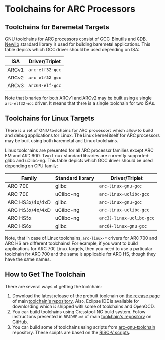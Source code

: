 # Toolchains for ARC Processors

## Toolchains for Baremetal Targets

GNU toolchains for ARC processors consist of GCC, Binutils and GDB. [Newlib](https://sourceware.org/newlib/) standard library is used for building baremetal applications. This table depicts which GCC driver should be used depending on ISA:

| ISA    | Driver/Triplet |
|--------|----------------|
| ARCv1  | `arc-elf32-gcc`|
| ARCv2  | `arc-elf32-gcc`|
| ARCv3  | `arc64-elf-gcc`|

Note that binaries for both ARCv1 and ARCv2 may be built using a single `arc-elf32-gcc` driver. It means
that there is a single toolchain for two ISAs.

## Toolchains for Linux Targets

There is a set of GNU toolchains for ARC processors which allow to build and debug
applications for Linux. The Linux kernel itself for ARC processors may be built using
both baremetal and Linux toolchains.

Linux toolchains are presented for all ARC processor families except ARC EM and ARC 600.
Two Linux standard libraries are currently supported: glibc and uClibc-ng.
This table depicts which GCC driver should be used depending on CPU family:

| Family             | Standard library | Driver/Triplet           |
| -----------------  | ---------------- | ------------------------ |
| ARC 700            | glibc            | `arc-linux-gnu-gcc`      |
| ARC 700            | uClibc-ng        | `arc-linux-uclibc-gcc`   |
| ARC HS3x/4x/4xD    | glibc            | `arc-linux-gnu-gcc`      |
| ARC HS3x/4x/4xD    | uClibc-ng        | `arc-linux-uclibc-gcc`   |
| ARC HS5x           | uClibc-ng        | `arc32-linux-uclibc-gcc` |
| ARC HS6x           | glibc            | `arc64-linux-gnu-gcc`    |

Note, that in case of Linux toolchains, `arc-linux-*` drivers for ARC 700 and ARC HS are
different toolchains! For example, if you want to build applications for ARC 700 Linux targets,
then you need to use a particular toolchain for ARC 700 and the same is applicable for ARC HS,
though they have the same names.

## How to Get The Toolchain

There are several ways of getting the toolchain:

1. Download the latest release of the prebuilt toolchain on [the release page](https://github.com/foss-for-synopsys-dwc-arc-processors/toolchain/releases)
   of main [toolchain's repository](https://github.com/foss-for-synopsys-dwc-arc-processors/toolchain). Also, Eclipse IDE
   is available for downloading which is shipped with some of toolchains and OpenOCD.
2. You can build toolchains using Crosstool-NG build system. Follow instructions presented in
   `README.md` of main [toolchain's repository](https://github.com/foss-for-synopsys-dwc-arc-processors/toolchain)
   on GitHub.
3. You can build some of toolchains using scripts from [arc-gnu-toolchain](https://github.com/foss-for-synopsys-dwc-arc-processors/arc-gnu-toolchain)
   repository. These scripts are based on the [RISC-V scripts](https://github.com/riscv/riscv-gnu-toolchain).
